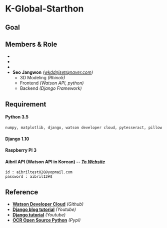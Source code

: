 
# K-Global-Starthon



## Goal


## Members & Role
- 
- 
- 
- **Seo Jangwon** *(wkddnjset@naver.com)*
  - 3D Modeling *(Rhino5)*
  - Frontend *(Watson API, python)*
  - Backend *(Django Framework)*
  
## Requirement
#### Python 3.5
    numpy, matplotlib, django, watson developer cloud, pytesseract, pillow
 
#### Django 1.10

#### Raspberry PI 3

#### Aibril API (Watson API in Korean) -- *[To Website](https://www.aibril.com/web/main/getMain.do)*
    id : aibriltest028@yopmail.com
    password : aibril12#$

## Reference 
- [**Watson Developer Cloud**](https://github.com/wkddnjset/python-sdk) *(Github)*
- [**Django blog tutorial**](https://www.youtube.com/watch?v=XMu0T6L2KRQ&list=PLEsfXFp6DpzTOcOVdZF-th7BS_GYGguAS) *(Youtube)*
- [**Django tutorial**](https://www.youtube.com/watch?v=yDv5FIAeyoY&list=PLEsfXFp6DpzRHiyW04co1y-CjDM1Y1sIS) *(Youtube)*
- [**OCR Open Source Python**](https://pypi.python.org/pypi/pytesseract) *(Pypi)*

